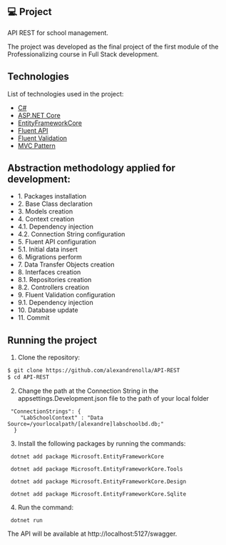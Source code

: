 <p align="center">

 ## 💻 Project

API REST for school management.

The project was developed as the final project of the first module of the Professionalizing course in Full Stack development.
</p>

## Technologies

List of technologies used in the project:

- [C#](https://learn.microsoft.com/pt-br/dotnet/csharp/)
- [ASP.NET Core](https://learn.microsoft.com/pt-br/aspnet/core/introduction-to-aspnet-core?view=aspnetcore-7.0)
- [EntityFrameworkCore](https://learn.microsoft.com/en-us/ef/)
- [Fluent API](https://learn.microsoft.com/pt-br/ef/ef6/modeling/code-first/fluent/types-and-properties)
- [Fluent Validation](https://docs.fluentvalidation.net/en/latest/aspnet.html)
- [MVC Pattern](https://dotnet.microsoft.com/en-us/apps/aspnet/mvc)

## Abstraction methodology applied for development:
<ul>
  <li>1. Packages installation</li>
  <li>2. Base Class declaration</li>
  <li>3. Models creation</li>
  <li>4. Context creation</li>
  <li>  4.1. Dependency injection</li>
  <li>  4.2. Connection String configuration</li>
  <li>5. Fluent API configuration</li>
  <li>  5.1. Initial data insert</li>
  <li>6. Migrations perform</li>
  <li>7. Data Transfer Objects creation</li>
  <li>8. Interfaces creation</li>
  <li>  8.1. Repositories creation</li>
  <li>  8.2. Controllers creation</li>
  <li>9. Fluent Validation configuration</li>
  <li>  9.1. Dependency injection</li>
  <li>10. Database update</li>
  <li>11. Commit</li>
</ul>
 
## Running the project

1. Clone the repository:

```bash
$ git clone https://github.com/alexandrenolla/API-REST
$ cd API-REST
```


2. Change the path at the Connection String in the appsettings.Development.json file to the path of your local folder

```
 "ConnectionStrings": {
    "LabSchoolContext" : "Data Source=/yourlocalpath/[alexandre]labschoolbd.db;"
  } 
```

3. Install the following packages by running the commands:


```
 dotnet add package Microsoft.EntityFrameworkCore  

 dotnet add package Microsoft.EntityFrameworkCore.Tools 
 
 dotnet add package Microsoft.EntityFrameworkCore.Design

 dotnet add package Microsoft.EntityFrameworkCore.Sqlite
```

4. Run the command:

```
 dotnet run
```

The API will be available at http://localhost:5127/swagger.
